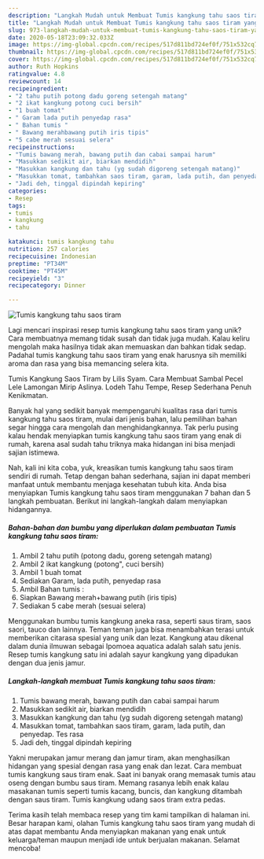 ```yaml
---
description: "Langkah Mudah untuk Membuat Tumis kangkung tahu saos tiram yang Lezat Sekali"
title: "Langkah Mudah untuk Membuat Tumis kangkung tahu saos tiram yang Lezat Sekali"
slug: 973-langkah-mudah-untuk-membuat-tumis-kangkung-tahu-saos-tiram-yang-lezat-sekali
date: 2020-05-18T23:09:32.033Z
image: https://img-global.cpcdn.com/recipes/517d811bd724ef0f/751x532cq70/tumis-kangkung-tahu-saos-tiram-foto-resep-utama.jpg
thumbnail: https://img-global.cpcdn.com/recipes/517d811bd724ef0f/751x532cq70/tumis-kangkung-tahu-saos-tiram-foto-resep-utama.jpg
cover: https://img-global.cpcdn.com/recipes/517d811bd724ef0f/751x532cq70/tumis-kangkung-tahu-saos-tiram-foto-resep-utama.jpg
author: Ruth Hopkins
ratingvalue: 4.8
reviewcount: 14
recipeingredient:
- "2 tahu putih potong dadu goreng setengah matang"
- "2 ikat kangkung potong cuci bersih"
- "1 buah tomat"
- " Garam lada putih penyedap rasa"
- " Bahan tumis "
- " Bawang merahbawang putih iris tipis"
- "5 cabe merah sesuai selera"
recipeinstructions:
- "Tumis bawang merah, bawang putih dan cabai sampai harum"
- "Masukkan sedikit air, biarkan mendidih"
- "Masukkan kangkung dan tahu (yg sudah digoreng setengah matang)"
- "Masukkan tomat, tambahkan saos tiram, garam, lada putih, dan penyedap. Tes rasa"
- "Jadi deh, tinggal dipindah kepiring"
categories:
- Resep
tags:
- tumis
- kangkung
- tahu

katakunci: tumis kangkung tahu 
nutrition: 257 calories
recipecuisine: Indonesian
preptime: "PT34M"
cooktime: "PT45M"
recipeyield: "3"
recipecategory: Dinner

---
```



![Tumis kangkung tahu saos tiram](https://img-global.cpcdn.com/recipes/517d811bd724ef0f/751x532cq70/tumis-kangkung-tahu-saos-tiram-foto-resep-utama.jpg)

Lagi mencari inspirasi resep tumis kangkung tahu saos tiram yang unik? Cara membuatnya memang tidak susah dan tidak juga mudah. Kalau keliru mengolah maka hasilnya tidak akan memuaskan dan bahkan tidak sedap. Padahal tumis kangkung tahu saos tiram yang enak harusnya sih memiliki aroma dan rasa yang bisa memancing selera kita.

Tumis Kangkung Saos Tiram by Lilis Syam. Cara Membuat Sambal Pecel Lele Lamongan Mirip Aslinya. Lodeh Tahu Tempe, Resep Sederhana Penuh Kenikmatan.

Banyak hal yang sedikit banyak mempengaruhi kualitas rasa dari tumis kangkung tahu saos tiram, mulai dari jenis bahan, lalu pemilihan bahan segar hingga cara mengolah dan menghidangkannya. Tak perlu pusing kalau hendak menyiapkan tumis kangkung tahu saos tiram yang enak di rumah, karena asal sudah tahu triknya maka hidangan ini bisa menjadi sajian istimewa.


Nah, kali ini kita coba, yuk, kreasikan tumis kangkung tahu saos tiram sendiri di rumah. Tetap dengan bahan sederhana, sajian ini dapat memberi manfaat untuk membantu menjaga kesehatan tubuh kita. Anda bisa menyiapkan Tumis kangkung tahu saos tiram menggunakan 7 bahan dan 5 langkah pembuatan. Berikut ini langkah-langkah dalam menyiapkan hidangannya.

<!--inarticleads1-->

##### Bahan-bahan dan bumbu yang diperlukan dalam pembuatan Tumis kangkung tahu saos tiram:

1. Ambil 2 tahu putih (potong dadu, goreng setengah matang)
1. Ambil 2 ikat kangkung (potong&#34;, cuci bersih)
1. Ambil 1 buah tomat
1. Sediakan  Garam, lada putih, penyedap rasa
1. Ambil  Bahan tumis :
1. Siapkan  Bawang merah+bawang putih (iris tipis)
1. Sediakan 5 cabe merah (sesuai selera)


Menggunakan bumbu tumis kangkung aneka rasa, seperti saus tiram, saos saori, tauco dan lainnya. Teman teman juga bisa menambahkan terasi untuk memberikan citarasa spesial yang unik dan lezat. Kangkung atau dikenal dalam dunia ilmuwan sebagai Ipomoea aquatica adalah salah satu jenis. Resep tumis kangkung satu ini adalah sayur kangkung yang dipadukan dengan dua jenis jamur. 

<!--inarticleads2-->

##### Langkah-langkah membuat Tumis kangkung tahu saos tiram:

1. Tumis bawang merah, bawang putih dan cabai sampai harum
1. Masukkan sedikit air, biarkan mendidih
1. Masukkan kangkung dan tahu (yg sudah digoreng setengah matang)
1. Masukkan tomat, tambahkan saos tiram, garam, lada putih, dan penyedap. Tes rasa
1. Jadi deh, tinggal dipindah kepiring


Yakni merupakan jamur merang dan jamur tiram, akan menghasilkan hidangan yang spesial dengan rasa yang enak dan lezat. Cara membuat tumis kangkung saus tiram enak. Saat ini banyak orang memasak tumis atau oseng dengan bumbu saus tiram. Memang rasanya lebih enak kalau masakanan tumis seperti tumis kacang, buncis, dan kangkung ditambah dengan saus tiram. Tumis kangkung udang saos tiram extra pedas. 

Terima kasih telah membaca resep yang tim kami tampilkan di halaman ini. Besar harapan kami, olahan Tumis kangkung tahu saos tiram yang mudah di atas dapat membantu Anda menyiapkan makanan yang enak untuk keluarga/teman maupun menjadi ide untuk berjualan makanan. Selamat mencoba!
